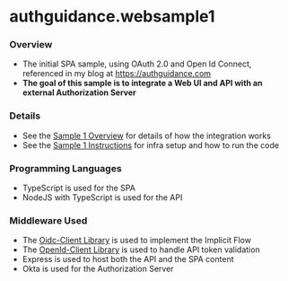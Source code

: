 # authguidance.websample1

### Overview

* The initial SPA sample, using OAuth 2.0 and Open Id Connect, referenced in my blog at https://authguidance.com
* **The goal of this sample is to integrate a Web UI and API with an external Authorization Server**

### Details

* See the [Sample 1 Overview](http://authguidance.com/2017/09/24/basicspa-overview/) for details of how the integration works
* See the [Sample 1 Instructions](http://authguidance.com/2017/09/25/basicspa-execution/) for infra setup and how to run the code

### Programming Languages

* TypeScript is used for the SPA
* NodeJS with TypeScript is used for the API

### Middleware Used

* The [Oidc-Client Library](https://github.com/IdentityModel/oidc-client-js) is used to implement the Implicit Flow
* The [OpenId-Client Library](https://github.com/panva/node-openid-client) is used to handle API token validation
* Express is used to host both the API and the SPA content
* Okta is used for the Authorization Server